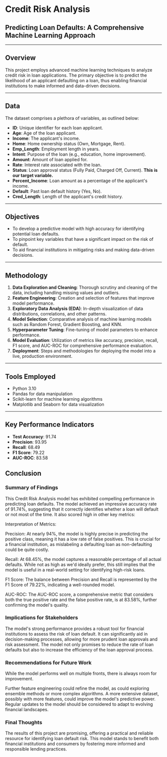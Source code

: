 
# Credit Risk Analysis
## Predicting Loan Defaults: A Comprehensive Machine Learning Approach

---

## Overview
This project employs advanced machine learning techniques to analyze credit risk in loan applications. The primary objective is to predict the likelihood of an applicant defaulting on a loan, thus enabling financial institutions to make informed and data-driven decisions.

---

## Data
The dataset comprises a plethora of variables, as outlined below:

- **ID**: Unique identifier for each loan applicant.
- **Age**: Age of the loan applicant.
- **Income**: The applicant's income.
- **Home**: Home ownership status (Own, Mortgage, Rent).
- **Emp_Length**: Employment length in years.
- **Intent**: Purpose of the loan (e.g., education, home improvement).
- **Amount**: Amount of loan applied for.
- **Rate**: Interest rate associated with the loan.
- **Status**: Loan approval status (Fully Paid, Charged Off, Current). **This is our target variable.**
- **Percent_Income**: Loan amount as a percentage of the applicant's income.
- **Default**: Past loan default history (Yes, No).
- **Cred_Length**: Length of the applicant's credit history.

---

## Objectives

- To develop a predictive model with high accuracy for identifying potential loan defaults.
- To pinpoint key variables that have a significant impact on the risk of default.
- To aid financial institutions in mitigating risks and making data-driven decisions.

---

## Methodology

1. **Data Exploration and Cleaning**: Thorough scrutiny and cleaning of the data, including handling missing values and outliers.
2. **Feature Engineering**: Creation and selection of features that improve model performance.
3. **Exploratory Data Analysis (EDA)**: In-depth visualization of data distributions, correlations, and other patterns.
4. **Model Selection**: Comparative analysis of machine learning models such as Random Forest, Gradient Boosting, and KNN.
5. **Hyperparameter Tuning**: Fine-tuning of model parameters to enhance performance.
6. **Model Evaluation**: Utilization of metrics like accuracy, precision, recall, F1 score, and AUC-ROC for comprehensive performance evaluation.
7. **Deployment**: Steps and methodologies for deploying the model into a live, production environment.

---

## Tools Employed

- Python 3.10
- Pandas for data manipulation
- Scikit-learn for machine learning algorithms
- Matplotlib and Seaborn for data visualization

---

## Key Performance Indicators

- **Test Accuracy**: 91.74
- **Precision**: 93.95
- **Recall**: 68.49
- **F1 Score**: 79.22
- **AUC-ROC**: 83.58

## Conclusion

### Summary of Findings

This Credit Risk Analysis model has exhibited compelling performance in predicting loan defaults. The model achieved an impressive accuracy rate of 91.74%, suggesting that it correctly identifies whether a loan will default or not most of the time. It also scored high in other key metrics:

Interpretation of Metrics:

Precision: At nearly 94%, the model is highly precise in predicting the positive class, meaning it has a low rate of false positives. This is crucial for a financial institution, as mislabeling a defaulting loan as non-defaulting could be quite costly.

Recall: At 68.45%, the model captures a reasonable percentage of all actual defaults. While not as high as we'd ideally prefer, this still implies that the model is useful in a real-world setting for identifying high-risk loans.

F1 Score: The balance between Precision and Recall is represented by the F1 Score of 79.22%, indicating a well-rounded model.

AUC-ROC: The AUC-ROC score, a comprehensive metric that considers both the true positive rate and the false positive rate, is at 83.58%, further confirming the model's quality.

### Implications for Stakeholders

The model's strong performance provides a robust tool for financial institutions to assess the risk of loan default. It can significantly aid in decision-making processes, allowing for more prudent loan approvals and risk assessment. The model not only promises to reduce the rate of loan defaults but also to increase the efficiency of the loan approval process.

### Recommendations for Future Work

While the model performs well on multiple fronts, there is always room for improvement.

Further feature engineering could refine the model, as could exploring ensemble methods or more complex algorithms.
A more extensive dataset, possibly with more features, could improve the model's predictive power.
Regular updates to the model should be considered to adapt to evolving financial landscapes.

### Final Thoughts

The results of this project are promising, offering a practical and reliable resource for identifying loan default risk. This model stands to benefit both financial institutions and consumers by fostering more informed and responsible lending practices.
